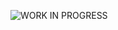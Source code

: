 ![WORK IN PROGRESS](https://media.istockphoto.com/id/1317820316/fr/photo/panneau-routier-travaux-en-cours.jpg?s=612x612&w=0&k=20&c=5njs-Z5rkKfwDb317x09IE2iqSw-lEZaDAKw3GV1Qw4=)
